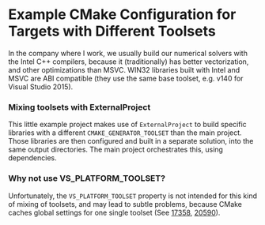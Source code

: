 # Example CMake Configuration for Targets with Different Toolsets

In the company where I work, we usually build our numerical solvers with the Intel C++ compilers, because it (traditionally) has better vectorization, and other optimizations than MSVC.
WIN32 libraries built with Intel and MSVC are ABI compatible (they use the same base toolset, e.g. v140 for Visual Studio 2015).

### Mixing toolsets with ExternalProject
This little example project makes use of `ExternalProject` to build specific libraries with a different `CMAKE_GENERATOR_TOOLSET` than the main project.
Those libraries are then configured and built in a separate solution, into the same output directories. The main project orchestrates this, using dependencies.

### Why not use VS_PLATFORM_TOOLSET?
Unfortunately, the `VS_PLATFORM_TOOLSET` property is not intended for this kind of mixing of toolsets, and may lead to subtle problems, because CMake caches global settings for one single toolset (See [17358](https://gitlab.kitware.com/cmake/cmake/-/issues/17358), [20590](https://gitlab.kitware.com/cmake/cmake/-/issues/20590)).
